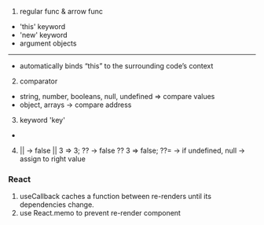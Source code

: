 1. regular func & arrow func

- 'this' keyword
- 'new' keyword
- argument objects

---

- automatically binds “this” to the surrounding code’s context

2. comparator

- string, number, booleans, null, undefined => compare values
- object, arrays -> compare address

3. keyword 'key'

-

4. || -> false || 3 => 3; ?? -> false ?? 3 => false; ??= -> if undefined, null
   -> assign to right value

### React

1. useCallback caches a function between re-renders until its dependencies
   change.
2. use React.memo to prevent re-render component
